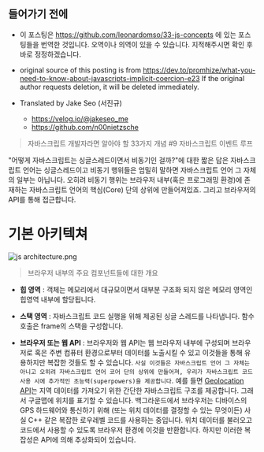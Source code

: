 ## 들어가기 전에
- 이 포스팅은 https://github.com/leonardomso/33-js-concepts 에 있는 포스팅들을 번역한 것입니다. 오역이나 의역이 있을 수 있습니다. 지적해주시면 확인 후 바로 정정하겠습니다.

- original source of this posting is from https://dev.to/promhize/what-you-need-to-know-about-javascripts-implicit-coercion-e23 If the original author requests deletion, it will be deleted immediately.

- Translated by Jake Seo (서진규)

	- https://velog.io/@jakeseo_me
	- https://github.com/n00nietzsche

> 자바스크립트 개발자라면 알아야 할 33가지 개념 #9 자바스크립트 이벤트 루프

"어떻게 자바스크립트는 싱글스레드이면서 비동기인 걸까?"에 대한 짧은 답은 자바스크립트 언어는 싱글스레드이고 비동기 행위들은 엄밀히 말하면 자바스크립트 언어 그 자체의 일부는 아닙니다. 오히려 비동기 행위는 브라우저 내부(혹은 프로그래밍 환경)에 존재하는 자바스크립트 언어의 핵심(Core) 단의 상위에 만들어져있죠. 그리고 브라우저의 API를 통해 접근합니다.

# 기본 아키텍쳐

![js architecture.png](https://images.velog.io/post-images/jakeseo_me/b51d4c60-64c2-11e9-9b04-61e622359bb6/js-architecture.png)
> 브라우저 내부의 주요 컴포넌트들에 대한 개요

- **힙 영역** : 객체는 메모리에서 대규모이면서 대부분 구조화 되지 않은 메모리 영역인 힙영역 내부에 할당됩니다.

- **스택 영역** : 자바스크립트 코드 실행을 위해 제공된 싱글 스레드를 나타냅니다. 함수 호출은 frame의 스택을 구성합니다.

- **브라우저 또는 웹 API** : 브라우저와 웹 API는 웹 브라우저 내부에 구성되며 브라우저로 혹은 주변 컴퓨터 환경으로부터 데이터를 노출시킬 수 있고 이것들을 통해 유용하지만 복잡한 것들도 할 수 있습니다. `사실 이것들은 자바스크립트 언어 그 자체는 아니고 오히려 자바스크립트 언어 코어 단의 상위에 만들어져, 우리가 자바스크립트 코드 사용 시에 추가적인 초능력(superpowers)을 제공합니다`. 예를 들면 [Geolocation API](https://developer.mozilla.org/en-US/docs/Web/API/Geolocation_API)는 지역 데이터를 가져오기 위한 간단한 자바스크립트 구조를 제공합니다. 그래서 구글맵에 위치를 표기할 수 있습니다. 백그라운드에서 브라우저는 디바이스의 GPS 하드웨어와 통신하기 위해 (또는 위치 데이터를 결정할 수 있는 무엇이든) 사실 C++ 같은 복잡한 로우레벨 코드를 사용하는 중입니다. 위치 데이터를 불러오고 코드에서 사용할 수 있도록 브라우저 환경에 이것을 반환합니다. 하지만 이러한 복잡성은 API에 의해 추상화되어 있습니다.

